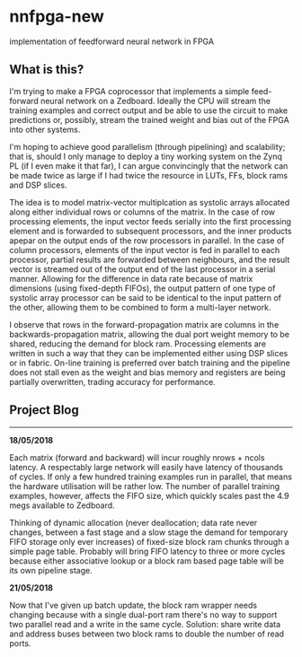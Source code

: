 # nnfpga-new
implementation of feedforward neural network in FPGA

## What is this?
I'm trying to make a FPGA coprocessor that implements a simple feed-forward neural network on a Zedboard. Ideally the CPU will
stream the training examples and correct output and be able to use the circuit to make predictions or, possibly, stream the trained
weight and bias out of the FPGA into other systems.

I'm hoping to achieve good parallelism (through pipelining) and scalability; that is, should I only manage to deploy a tiny
working system on the Zynq PL (if I even make it that far), I can argue convincingly that the network can be made twice as large
if I had twice the resource in LUTs, FFs, block rams and DSP slices.

The idea is to model matrix-vector multiplcation as systolic arrays allocated along either individual rows or columns of the matrix. In the case of
row processing elements, the input vector feeds serially into the first processing element and is forwarded to subsequent processors, and the
inner products apepar on the output ends of the row processors in parallel. In the case of column processors, elements of the input vector is fed
in parallel to each processor, partial results are forwarded between neighbours, and the result vector is streamed out of the output end of the last
processor in a serial manner. Allowing for the difference in data rate because of matrix dimensions (using fixed-depth FIFOs), the output pattern of
one type of systolic array processor can be said to be identical to the input pattern of the other, allowing them to be combined to form a multi-layer
network.

I observe that rows in the forward-propagation matrix are columns in the backwards-propagation matrix, allowing the dual port weight memory to be shared,
reducing the demand for block ram. Processing elements are written in such a way that they can be implemented either using DSP slices or in fabric. On-line
training is preferred over batch training and the pipeline does not stall even as the weight and bias memory and registers are being partially overwritten,
trading accuracy for performance.

## Project Blog
----------------
**18/05/2018**

Each matrix (forward and backward) will incur roughly nrows + ncols latency. A respectably large network will easily have latency of thousands of cycles. If only a few hundred training examples run in parallel, that means the hardware utilisation will be rather low. The number of parallel training examples, however, affects the FIFO size, which quickly scales past the 4.9 megs available to Zedboard.

Thinking of dynamic allocation (never deallocation; data rate never changes, between a fast stage and a slow stage the demand for temporary FIFO storage only ever increases) of fixed-size block ram chunks through a simple page table. Probably will bring FIFO latency to three or more cycles because either associative lookup or a block ram based page table will be its own pipeline stage.

**21/05/2018**

Now that I've given up batch update, the block ram wrapper needs changing because with a single dual-port ram there's no way to support two parallel read and a write in the same cycle.
Solution: share write data and address buses between two block rams to double the number of read ports.
